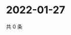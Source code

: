 # 2022-01-27

共 0 条

<!-- BEGIN WEIBO -->
<!-- 最后更新时间 Thu Jan 27 2022 04:14:08 GMT+0800 (China Standard Time) -->

<!-- END WEIBO -->
